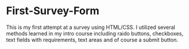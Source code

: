 # First-Survey-Form
This is my first attempt at a survey using HTML/CSS. I utilized several methods learned in my intro course including raido buttons, checkboxes, text fields with requirements, text areas and of course a submit button. 
